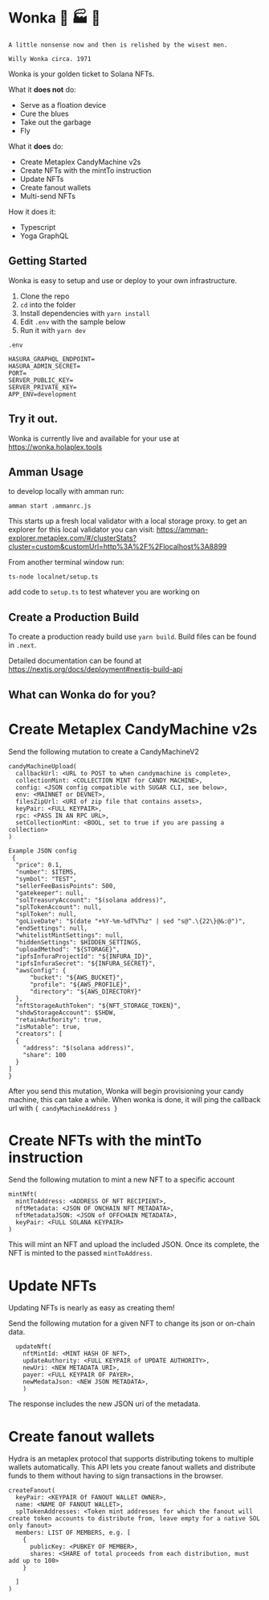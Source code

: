 # Wonka 🍬 🏭 🥇

```
A little nonsense now and then is relished by the wisest men.

Willy Wonka circa. 1971
```

Wonka is your golden ticket to Solana NFTs.

What it **does not** do:

- Serve as a floation device
- Cure the blues
- Take out the garbage
- Fly

What it **does** do:

- Create Metaplex CandyMachine v2s
- Create NFTs with the mintTo instruction
- Update NFTs
- Create fanout wallets
- Multi-send NFTs

How it does it:

- Typescript
- Yoga GraphQL

## Getting Started

Wonka is easy to setup and use or deploy to your own infrastructure.

1. Clone the repo
2. `cd` into the folder
3. Install dependencies with `yarn install`
4. Edit `.env` with the sample below
5. Run it with `yarn dev`

`.env`

```
HASURA_GRAPHQL_ENDPOINT=
HASURA_ADMIN_SECRET=
PORT=
SERVER_PUBLIC_KEY=
SERVER_PRIVATE_KEY=
APP_ENV=development
```

## Try it out.

Wonka is currently live and available for your use at https://wonka.holaplex.tools

## Amman Usage

to develop locally with amman run:

```
amman start .ammanrc.js
```

This starts up a fresh local validator with a local storage proxy.
to get an explorer for this local validator you can visit:
https://amman-explorer.metaplex.com/#/clusterStats?cluster=custom&customUrl=http%3A%2F%2Flocalhost%3A8899

From another terminal window run:

```
ts-node localnet/setup.ts
```

add code to `setup.ts` to test whatever you are working on

## Create a Production Build

To create a production ready build use `yarn build`. Build files can be found in `.next`.

Detailed documentation can be found at https://nextjs.org/docs/deployment#nextjs-build-api

## What can Wonka do for you?

# Create Metaplex CandyMachine v2s

Send the following mutation to create a CandyMachineV2

```
candyMachineUpload(
  callbackUrl: <URL to POST to when candymachine is complete>,
  collectionMint: <COLLECTION MINT for CANDY MACHINE>,
  config: <JSON config compatible with SUGAR CLI, see below>,
  env: <MAINNET or DEVNET>,
  filesZipUrl: <URI of zip file that contains assets>,
  keyPair: <FULL KEYPAIR>,
  rpc: <PASS IN AN RPC URL>,
  setCollectionMint: <BOOL, set to true if you are passing a collection>
)

Example JSON config
 {
  "price": 0.1,
  "number": $ITEMS,
  "symbol": "TEST",
  "sellerFeeBasisPoints": 500,
  "gatekeeper": null,
  "solTreasuryAccount": "$(solana address)",
  "splTokenAccount": null,
  "splToken": null,
  "goLiveDate": "$(date "+%Y-%m-%dT%T%z" | sed "s@^.\{22\}@&:@")",
  "endSettings": null,
  "whitelistMintSettings": null,
  "hiddenSettings": $HIDDEN_SETTINGS,
  "uploadMethod": "${STORAGE}",
  "ipfsInfuraProjectId": "${INFURA_ID}",
  "ipfsInfuraSecret": "${INFURA_SECRET}",
  "awsConfig": {
      "bucket": "${AWS_BUCKET}",
      "profile": "${AWS_PROFILE}",
      "directory": "${AWS_DIRECTORY}"
  },
  "nftStorageAuthToken": "${NFT_STORAGE_TOKEN}",
  "shdwStorageAccount": $SHDW,
  "retainAuthority": true,
  "isMutable": true,
  "creators": [
  {
    "address": "$(solana address)",
    "share": 100
  }
]
}
```

After you send this mutation, Wonka will begin provisioning your candy machine, this can take a while. When wonka is done, it will ping the callback url with
`{ candyMachineAddress }`

# Create NFTs with the mintTo instruction

Send the following mutation to mint a new NFT to a specific account

```
mintNft(
  mintToAddress: <ADDRESS OF NFT RECIPIENT>,
  nftMetadata: <JSON OF ONCHAIN NFT METADATA>,
  nftMetadataJSON: <JSON of OFFCHAIN METADATA>,
  keyPair: <FULL SOLANA KEYPAIR>
)
```

This will mint an NFT and upload the included JSON. Once its complete, the NFT is minted to the passed `mintToAddress`.

# Update NFTs

Updating NFTs is nearly as easy as creating them!

Send the following mutation for a given NFT to change its json or on-chain data.

```
  updateNft(
    nftMintId: <MINT HASH OF NFT>,
    updateAuthority: <FULL KEYPAIR of UPDATE AUTHORITY>,
    newUri: <NEW METADATA URI>,
    payer: <FULL KEYPAIR OF PAYER>,
    newMedataJson: <NEW JSON METADATA>,
    )
```

The response includes the new JSON uri of the metadata.

# Create fanout wallets

Hydra is an metaplex protocol that supports distributing tokens to multiple wallets automatically.
This API lets you create fanout wallets and distribute funds to them without having to sign transactions in the browser.

```
createFanout(
  keyPair: <KEYPAIR Of FANOUT WALLET OWNER>,
  name: <NAME OF FANOUT WALLET>,
  splTokenAddresses: <Token mint addresses for which the fanout will create token accounts to distribute from, leave empty for a native SOL only fanout>
  members: LIST OF MEMBERS, e.g. [
    {
      publicKey: <PUBKEY OF MEMBER>,
      shares: <SHARE of total proceeds from each distribution, must add up to 100>
    }

  ]
)
```
